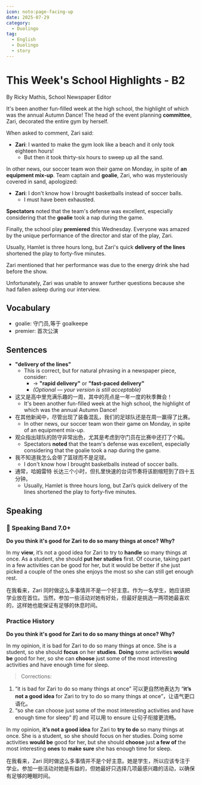 ```yaml
---
icon: noto:page-facing-up
date: 2025-07-29
category:
  - Duolingo
tag:
  - English
  - Duolingo
  - story
---
```


# This Week's School Highlights - B2

By Ricky Mathis, School Newspaper Editor

It's been another fun-filled week at the high school, the highlight of which was the annual Autumn Dance! The head of the event planning **committee**, Zari, decorated the entire gym by herself.

When asked to comment, Zari said:

- **Zari**: I wanted to make the gym look like a beach and it only took eighteen hours!
  - But then it took thirty-six hours to sweep up all the sand.

In other news, our soccer team won their game on Monday, in spite of **an equipment mix-up**. Team captain and **goalie**, Zari, who was mysteriously covered in sand, apologized:

- **Zari**: I don't know how I brought basketballs instead of soccer balls.
  - I must have been exhausted.

**Spectators** noted that the team's defense was excellent, especially considering that the **goalie** took a nap during the game.

Finally, the school play **premiered** this Wednesday. Everyone was amazed by the unique performance of the director and star of the play, Zari.

Usually, Hamlet is three hours long, but Zari's quick **delivery of the lines** shortened the play to forty-five minutes.

Zari mentioned that her performance was due to the energy drink she had before the show.

Unfortunately, Zari was unable to answer further questions because she had fallen asleep during our interview.

## Vocabulary

- goalie: 守门员,等于 goalkeepe
- premier: 首次公演

## Sentences

- **"delivery of the lines"**
  - This is correct, but for natural phrasing in a newspaper piece, consider:
    - → **"rapid delivery"** or **"fast-paced delivery"**
    - _(Optional — your version is still acceptable)_
- 这又是高中里充满乐趣的一周，其中的亮点是一年一度的秋季舞会！
  - It's been another fun-filled week at the high school, the highlight of which was the annual Autumn Dance!
- 在其他新闻中，尽管出现了装备混乱，我们的足球队还是在周一赢得了比赛。
  - In other news, our soccer team won their game on Monday, in spite of an equipment mix-up.
- 观众指出球队的防守非常出色，尤其是考虑到守门员在比赛中还打了个盹。
  - Spectators **noted** that the team's defense was excellent, especially considering that the goalie took a nap during the game.
- 我不知道我怎么会带了篮球而不是足球。
  - I don't know how I brought basketballs instead of soccer balls.
- 通常，哈姆雷特 长达三个小时，但扎里快速的台词节奏将该剧缩短到了四十五分钟。
  - Usually, Hamlet is three hours long, but Zari’s quick delivery of the lines shortened the play to forty-five minutes.

## Speaking

### 🌟 Speaking Band 7.0+

**Do you think it's good for Zari to do so many things at once? Why?**

In my **view**, it’s not a good idea for Zari to try to **handle** so many things at once. As a student, she should **put her studies** first. Of course, taking part in a few activities can be good for her, but it would be better if she just picked a couple of the ones she enjoys the most so she can still get enough rest.

在我看来，Zari 同时做这么多事情并不是一个好主意。作为一名学生，她应该把学业放在首位。当然，参加一些活动对她有好处，但最好是挑选一两项她最喜欢的，这样她也能保证有足够的休息时间。

### Practice History

**Do you think it's good for Zari to do so many things at once? Why?**

In my opinion, it is bad for Zari to do so many things at once. She is a student, so she should **focus** on her **studies**. **Doing** some activities **would be** good for her, so she can **choose** just some of the most interesting activities and have enough time for sleep.

> Corrections:

1. “it is bad for Zari to do so many things at once” 可以更自然地表达为 “**it’s not a good idea** for Zari to try to do so many things at once”，让语气更口语化。
2. “so she can choose just some of the most interesting activities and have enough time for sleep” 的 and 可以用 to ensure 让句子衔接更流畅。

In my opinion, **it’s not a good idea** for Zari to **try to do** so many things at once. She is a student, so she should focus on her studies. Doing some activities **would be** good for her, but she should **choose** just **a few of** the most interesting **ones** to **make sure** she has enough time for sleep.

在我看来，Zari 同时做这么多事情并不是个好主意。她是学生，所以应该专注于学业。参加一些活动对她是有益的，但她最好只选择几项最感兴趣的活动，以确保有足够的睡眠时间。
